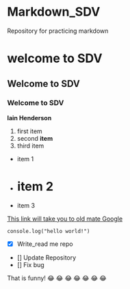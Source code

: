 # Markdown_SDV
Repository for practicing markdown
# welcome to SDV

## Welcome to SDV

### Welcome to SDV

**Iain Henderson**

1. first item
2. second **item**
3. third item

- item 1
- # item 2
- item 3

[This link will take you to old mate Google](https://www.google.com/)

`console.log("hello world!")`

- [x] Write_read me repo
- [] Update Repository
- [] Fix bug

That is funny! :joy: :joy: :joy: :joy: :joy: :joy: :joy:


